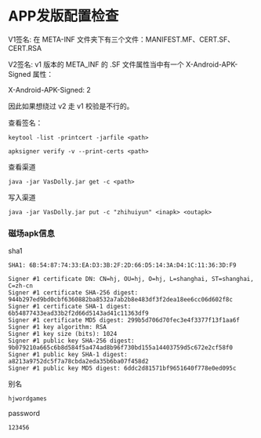 # APP发版配置检查

V1签名:
在 META-INF 文件夹下有三个文件：MANIFEST.MF、CERT.SF、CERT.RSA

V2签名:
v1 版本的 META_INF 的 .SF 文件属性当中有一个 X-Android-APK-Signed 属性：

X-Android-APK-Signed: 2

因此如果想绕过 v2 走 v1 校验是不行的。



查看签名：

```
keytool -list -printcert -jarfile <path>

apksigner verify -v --print-certs <path>
```





查看渠道

```
java -jar VasDolly.jar get -c <path>
```

写入渠道

```
java -jar VasDolly.jar put -c "zhihuiyun" <inapk> <outapk>
```





### 磁场apk信息

sha1

```
SHA1: 6B:54:87:74:33:EA:D3:3B:2F:2D:66:D5:14:3A:D4:1C:11:36:3D:F9
```

```
Signer #1 certificate DN: CN=hj, OU=hj, O=hj, L=shanghai, ST=shanghai, C=zh-cn
Signer #1 certificate SHA-256 digest: 944b297ed9bd0cbf6360882ba8532a7ab2b8e483df3f2dea18ee6cc06d602f8c
Signer #1 certificate SHA-1 digest: 6b54877433ead33b2f2d66d5143ad41c11363df9
Signer #1 certificate MD5 digest: 299b5d706d70fec3e4f3377f13f1aa6f
Signer #1 key algorithm: RSA
Signer #1 key size (bits): 1024
Signer #1 public key SHA-256 digest: 9b079210a665c6b8d584f5a474ad8b96f730bd155a14403759d5c672e2cf58f0
Signer #1 public key SHA-1 digest: a8213a9752dc5f7a78cbda2eda35b6ba07f458d2
Signer #1 public key MD5 digest: 6ddc2d81571bf9651640f778e0ed095c
```

别名

```
hjwordgames
```

password

```
123456
```

